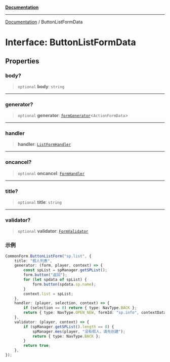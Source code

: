 [**Documentation**](../README.md)

---

[Documentation](../globals.md) / ButtonListFormData

# Interface: ButtonListFormData

## Properties

### body?

> `optional` **body**: `string`

---

### generator?

> `optional` **generator**: [`formGenerator`](formGenerator.md)\<`ActionFormData`\>

---

### handler

> **handler**: [`ListFormHandler`](ListFormHandler.md)

---

### oncancel?

> `optional` **oncancel**: [`FormHandler`](FormHandler.md)

---

### title?

> `optional` **title**: `string`

---

### validator?

> `optional` **validator**: [`FormValidator`](FormValidator.md)

### 示例

```typescript
CommonForm.ButtonListForm("sp.list", {
    title: "假人列表",
    generator: (form, player, context) => {
        const spList = spManager.getSPList();
        form.button("返回");
        for (let spdata of spList) {
            form.button(spdata.sp.name);
        }
        context.list = spList;
    },
    handler: (player, selection, context) => {
        if (selection == 0) return { type: NavType.BACK };
        return { type: NavType.OPEN_NEW, formId: "sp.info", contextData: { spdata: context.list[selection - 1] } };
    },
    validator: (player, context) => {
        if (spManager.getSPList().length == 0) {
            spManager.mes(player, "没有假人，请先创建");
            return { type: NavType.BACK };
        }
        return true;
    },
});
```
